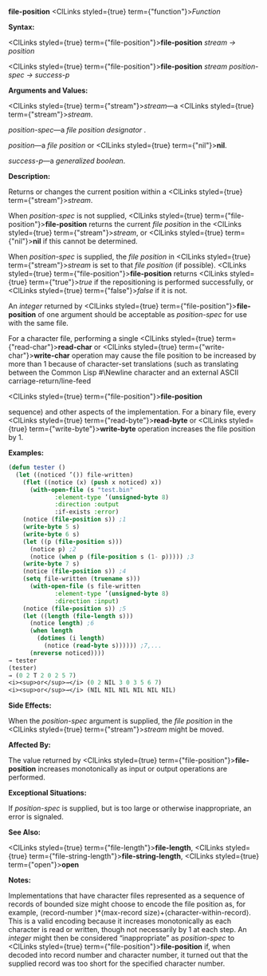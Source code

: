 **file-position** <ClLinks styled={true} term={"function"}><i>Function</i></ClLinks> 



**Syntax:** 



<ClLinks styled={true} term={"file-position"}><b>file-position</b></ClLinks> *stream → position* 



<ClLinks styled={true} term={"file-position"}><b>file-position</b></ClLinks> *stream position-spec → success-p* 



**Arguments and Values:** 



<ClLinks styled={true} term={"stream"}><i>stream</i></ClLinks>—a <ClLinks styled={true} term={"stream"}><i>stream</i></ClLinks>. 



*position-spec*—a *file position designator* . 



*position*—a *file position* or <ClLinks styled={true} term={"nil"}><b>nil</b></ClLinks>. 



*success-p*—a *generalized boolean*. 



**Description:** 



Returns or changes the current position within a <ClLinks styled={true} term={"stream"}><i>stream</i></ClLinks>. 



When *position-spec* is not supplied, <ClLinks styled={true} term={"file-position"}><b>file-position</b></ClLinks> returns the current *file position* in the <ClLinks styled={true} term={"stream"}><i>stream</i></ClLinks>, or <ClLinks styled={true} term={"nil"}><b>nil</b></ClLinks> if this cannot be determined. 



When *position-spec* is supplied, the *file position* in <ClLinks styled={true} term={"stream"}><i>stream</i></ClLinks> is set to that *file position* (if possible). <ClLinks styled={true} term={"file-position"}><b>file-position</b></ClLinks> returns <ClLinks styled={true} term={"true"}><i>true</i></ClLinks> if the repositioning is performed successfully, or <ClLinks styled={true} term={"false"}><i>false</i></ClLinks> if it is not. 



An *integer* returned by <ClLinks styled={true} term={"file-position"}><b>file-position</b></ClLinks> of one argument should be acceptable as *position-spec* for use with the same file. 



For a character file, performing a single <ClLinks styled={true} term={"read-char"}><b>read-char</b></ClLinks> or <ClLinks styled={true} term={"write-char"}><b>write-char</b></ClLinks> operation may cause the file position to be increased by more than 1 because of character-set translations (such as translating between the Common Lisp #\Newline character and an external ASCII carriage-return/line-feed 







 



 



<ClLinks styled={true} term={"file-position"}><b>file-position</b></ClLinks> 



sequence) and other aspects of the implementation. For a binary file, every <ClLinks styled={true} term={"read-byte"}><b>read-byte</b></ClLinks> or <ClLinks styled={true} term={"write-byte"}><b>write-byte</b></ClLinks> operation increases the file position by 1. 



**Examples:**
```lisp
(defun tester () 
  (let ((noticed ’()) file-written) 
    (flet ((notice (x) (push x noticed) x)) 
      (with-open-file (s "test.bin" 
			 :element-type ’(unsigned-byte 8) 
			 :direction :output 
			 :if-exists :error) 
	(notice (file-position s)) ;1 
	(write-byte 5 s) 
	(write-byte 6 s) 
	(let ((p (file-position s))) 
	  (notice p) ;2 
	  (notice (when p (file-position s (1- p))))) ;3 
	(write-byte 7 s) 
	(notice (file-position s)) ;4 
	(setq file-written (truename s))) 
      (with-open-file (s file-written 
			 :element-type ’(unsigned-byte 8) 
			 :direction :input) 
	(notice (file-position s)) ;5 
	(let ((length (file-length s))) 
	  (notice length) ;6 
	  (when length 
	    (dotimes (i length) 
	      (notice (read-byte s)))))) ;7,... 
      (nreverse noticed)))) 
→ tester 
(tester) 
→ (0 2 T 2 0 2 5 7) 
<i><sup>or</sup>→</i> (0 2 NIL 3 0 3 5 6 7) 
<i><sup>or</sup>→</i> (NIL NIL NIL NIL NIL NIL) 
```
**Side Effects:** 



When the *position-spec* argument is supplied, the *file position* in the <ClLinks styled={true} term={"stream"}><i>stream</i></ClLinks> might be moved. 



**Affected By:** 



The value returned by <ClLinks styled={true} term={"file-position"}><b>file-position</b></ClLinks> increases monotonically as input or output operations are performed. 







 



 



**Exceptional Situations:** 



If *position-spec* is supplied, but is too large or otherwise inappropriate, an error is signaled. 



**See Also:** 



<ClLinks styled={true} term={"file-length"}><b>file-length</b></ClLinks>, <ClLinks styled={true} term={"file-string-length"}><b>file-string-length</b></ClLinks>, <ClLinks styled={true} term={"open"}><b>open</b></ClLinks> 



**Notes:** 



Implementations that have character files represented as a sequence of records of bounded size might choose to encode the file position as, for example, ⟨record-number ⟩\*⟨max-record size⟩+⟨character-within-record⟩. This is a valid encoding because it increases monotonically as each character is read or written, though not necessarily by 1 at each step. An *integer* might then be considered “inappropriate” as *position-spec* to <ClLinks styled={true} term={"file-position"}><b>file-position</b></ClLinks> if, when decoded into record number and character number, it turned out that the supplied record was too short for the specified character number. 



